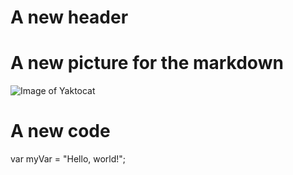 # A new header

# A new picture for the markdown
![Image of Yaktocat](https://octodex.github.com/images/yaktocat.png)

# A new code
var myVar = "Hello, world!";
